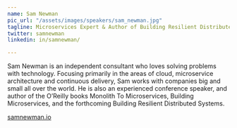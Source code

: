 ```yaml
---
name: Sam Newman
pic_url: "/assets/images/speakers/sam_newman.jpg"
tagline: Microservices Expert & Author of Building Resilient Distributed Systems
twitter: samnewman
linkedin: in/samnewman/

---
```

Sam Newman is an independent consultant who loves solving problems with technology. Focusing primarily in the areas of cloud, microservice architecture and continuous delivery, Sam works with companies big and small all over the world. He is also an experienced conference speaker, and author of the O’Reilly books Monolith To Microservices, Building Microservices, and the forthcoming Building Resilient Distributed Systems.

[samnewman.io](https://samnewman.io)
